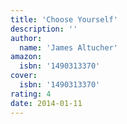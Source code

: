 ```yaml
---
title: 'Choose Yourself'
description: ''
author:
  name: 'James Altucher'
amazon:
  isbn: '1490313370'
cover:
  isbn: '1490313370'
rating: 4
date: 2014-01-11
---
```

